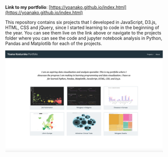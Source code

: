 **Link to my portfolio**:
[https://yoanako.github.io/index.html](https://yoanako.github.io/index.html)

This repository contains six projects that I developed in JavaScript, D3.js, HTML, CSS and jQuery, since I started learning to code in the beginning of the year. You can see them live on the link above or navigate to the projects folder where you can see the code and jupyter notebook analysis in Python, Pandas and Matplotlib for each of the projects. 

![](projects_image.png)